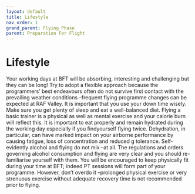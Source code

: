 ```yaml
---
layout: default
title: Lifestyle
nav_order: 1
grand_parent: Flying Phase
parent: Preparation For Flight 
---
```


# Lifestyle

Your working days at BFT will be absorbing, interesting and challenging but they can be long! Try to adopt a flexible approach because the programmers’ best endeavours often do not survive first contact with the prevailing weather conditions –frequent flying programme changes can be expected at RAF Valley. It is important that you use your down time wisely. Make sure you get plenty of sleep and eat a well-balanced diet. Flying a basic trainer is a physical as well as mental exercise and your calorie burn will reflect this. It is important to eat properly and remain hydrated during the working day especially if you findyourself flying twice. Dehydration, in particular, can have marked impact on your airborne performance by causing fatigue, loss of concentration and reduced g tolerance. Self-evidently alcohol and flying do not mix –at all. The regulations and orders governing alcohol consumption and flying are very clear and you should re-familiarise yourself with them. You will be encouraged to keep physically fit during your time at BFT; indeed PT sessions will form part of your programme. However, don’t overdo it –prolonged physical exercise or very strenuous exercise without adequate recovery time is not recommended prior to flying.